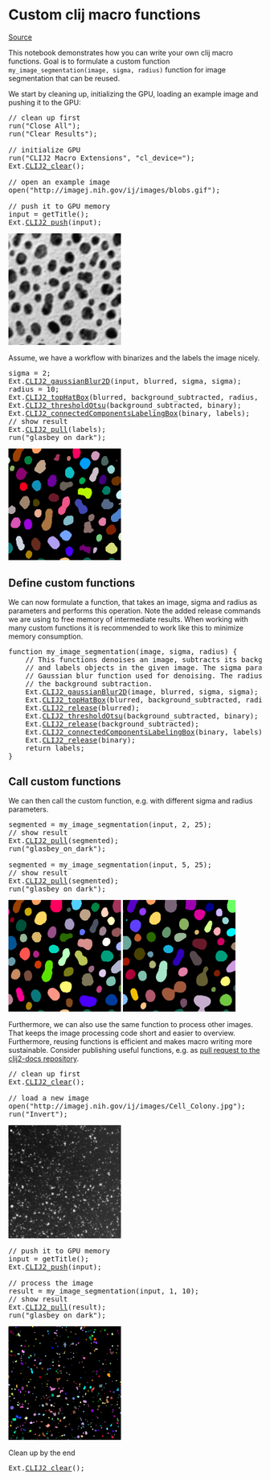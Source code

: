 

# Custom clij macro functions
[Source](https://github.com/clij/clij2-docs/tree/master/src/main/macro/custom_clij_macro_functions.ijm)

This notebook demonstrates how you can write your own clij macro functions. 
Goal is to formulate a custom function `my_image_segmentation(image, sigma, radius)` 
function for image segmentation that can be reused.

We start by cleaning up, initializing the GPU, loading an example image and pushing it to the GPU:

<pre class="highlight">
// clean up first
run("Close All");
run("Clear Results");

// initialize GPU
run("CLIJ2 Macro Extensions", "cl_device=");
Ext.<a href="https://clij.github.io/clij2-docs/reference_clear">CLIJ2_clear</a>();

// open an example image
open("http://imagej.nih.gov/ij/images/blobs.gif");

// push it to GPU memory
input = getTitle();
Ext.<a href="https://clij.github.io/clij2-docs/reference_push">CLIJ2_push</a>(input);
</pre>
<a href="image_1614515595447.png"><img src="image_1614515595447.png" width="224" alt="blobs.gif"/></a>

Assume, we have a workflow with binarizes and the labels the image nicely.

<pre class="highlight">
sigma = 2;
Ext.<a href="https://clij.github.io/clij2-docs/reference_gaussianBlur2D">CLIJ2_gaussianBlur2D</a>(input, blurred, sigma, sigma);
radius = 10;
Ext.<a href="https://clij.github.io/clij2-docs/reference_topHatBox">CLIJ2_topHatBox</a>(blurred, background_subtracted, radius, radius, radius);
Ext.<a href="https://clij.github.io/clij2-docs/reference_thresholdOtsu">CLIJ2_thresholdOtsu</a>(background_subtracted, binary);
Ext.<a href="https://clij.github.io/clij2-docs/reference_connectedComponentsLabelingBox">CLIJ2_connectedComponentsLabelingBox</a>(binary, labels);
// show result
Ext.<a href="https://clij.github.io/clij2-docs/reference_pull">CLIJ2_pull</a>(labels);
run("glasbey_on_dark");
</pre>
<a href="image_1614515595698.png"><img src="image_1614515595698.png" width="224" alt="CLIJ2_connectedComponentsLabelingBox_result20"/></a>

## Define custom functions
We can now formulate a function, that takes an image, sigma and radius as parameters 
and performs this operation. 
Note the added release commands we are using to free memory of intermediate results. 
When working with many custom functions it is recommended to work like this to minimize 
memory consumption.

<pre class="highlight">
function my_image_segmentation(image, sigma, radius) {
	// This functions denoises an image, subtracts its background, thresholds it 
	// and labels objects in the given image. The sigma parameter controls the 
	// Gaussian blur function used for denoising. The radius parameter controls 
	// the background subtraction.
	Ext.<a href="https://clij.github.io/clij2-docs/reference_gaussianBlur2D">CLIJ2_gaussianBlur2D</a>(image, blurred, sigma, sigma);
	Ext.<a href="https://clij.github.io/clij2-docs/reference_topHatBox">CLIJ2_topHatBox</a>(blurred, background_subtracted, radius, radius, radius);
	Ext.<a href="https://clij.github.io/clij2-docs/reference_release">CLIJ2_release</a>(blurred);
	Ext.<a href="https://clij.github.io/clij2-docs/reference_thresholdOtsu">CLIJ2_thresholdOtsu</a>(background_subtracted, binary);
	Ext.<a href="https://clij.github.io/clij2-docs/reference_release">CLIJ2_release</a>(background_subtracted);
	Ext.<a href="https://clij.github.io/clij2-docs/reference_connectedComponentsLabelingBox">CLIJ2_connectedComponentsLabelingBox</a>(binary, labels);
	Ext.<a href="https://clij.github.io/clij2-docs/reference_release">CLIJ2_release</a>(binary);
	return labels;
}
</pre>

## Call custom functions
We can then call the custom function, e.g. with different sigma and radius parameters.

<pre class="highlight">
segmented = my_image_segmentation(input, 2, 25);
// show result
Ext.<a href="https://clij.github.io/clij2-docs/reference_pull">CLIJ2_pull</a>(segmented);
run("glasbey_on_dark");

segmented = my_image_segmentation(input, 5, 25);
// show result
Ext.<a href="https://clij.github.io/clij2-docs/reference_pull">CLIJ2_pull</a>(segmented);
run("glasbey_on_dark");
</pre>
<a href="image_1614515596124.png"><img src="image_1614515596124.png" width="224" alt="CLIJ2_connectedComponentsLabelingBox_result24"/></a>
<a href="image_1614515596148.png"><img src="image_1614515596148.png" width="224" alt="CLIJ2_connectedComponentsLabelingBox_result28"/></a>

Furthermore, we can also use the same function to process other images. 
That keeps the image processing code short and easier to overview.
Furthermore, reusing functions is efficient and makes macro writing more sustainable.
Consider publishing useful functions, e.g. as 
[pull request to the clij2-docs repository](https://github.com/clij/clij2-docs/pulls).

<pre class="highlight">
// clean up first
Ext.<a href="https://clij.github.io/clij2-docs/reference_clear">CLIJ2_clear</a>();

// load a new image
open("http://imagej.nih.gov/ij/images/Cell_Colony.jpg");
run("Invert");
</pre>
<a href="image_1614515597204.png"><img src="image_1614515597204.png" width="224" alt="Cell_Colony.jpg"/></a>


<pre class="highlight">
// push it to GPU memory
input = getTitle();
Ext.<a href="https://clij.github.io/clij2-docs/reference_push">CLIJ2_push</a>(input);

// process the image
result = my_image_segmentation(input, 1, 10);
// show result
Ext.<a href="https://clij.github.io/clij2-docs/reference_pull">CLIJ2_pull</a>(result);
run("glasbey_on_dark");
</pre>
<a href="image_1614515597525.png"><img src="image_1614515597525.png" width="224" alt="CLIJ2_connectedComponentsLabelingBox_result32"/></a>

Clean up by the end

<pre class="highlight">
Ext.<a href="https://clij.github.io/clij2-docs/reference_clear">CLIJ2_clear</a>();
</pre>




